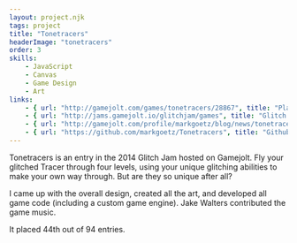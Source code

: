 ```yaml
---
layout: project.njk
tags: project
title: "Tonetracers"
headerImage: "tonetracers"
order: 3
skills:
    - JavaScript
    - Canvas
    - Game Design
    - Art
links:
    - { url: "http://gamejolt.com/games/tonetracers/28867", title: "Play Tonetracers on Gamejolt" }
    - { url: "http://jams.gamejolt.io/glitchjam/games", title: "Glitch Jam Homepage" }
    - { url: "http://gamejolt.com/profile/markgoetz/blog/news/tonetracers-a-glitchjam-postmortem/14376/", title: "Postmortem Blog Post" }
    - { url: "https://github.com/markgoetz/Tonetracers", title: "Github Repository" }
---
```


Tonetracers is an entry in the 2014 Glitch Jam hosted on Gamejolt. Fly your glitched Tracer through four levels, using your unique glitching abilities to make your own way through. But are they so unique after all?

I came up with the overall design, created all the art, and developed all game code (including a custom game engine).  Jake Walters contributed the game music.

It placed 44th out of 94 entries.
